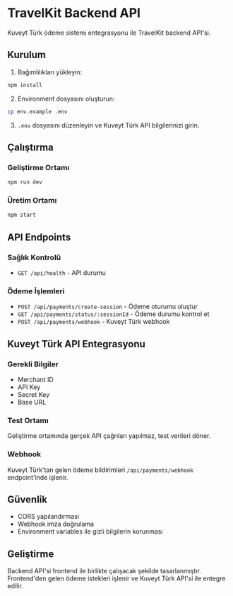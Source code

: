 # TravelKit Backend API

Kuveyt Türk ödeme sistemi entegrasyonu ile TravelKit backend API'si.

## Kurulum

1. Bağımlılıkları yükleyin:
```bash
npm install
```

2. Environment dosyasını oluşturun:
```bash
cp env.example .env
```

3. `.env` dosyasını düzenleyin ve Kuveyt Türk API bilgilerinizi girin.

## Çalıştırma

### Geliştirme Ortamı
```bash
npm run dev
```

### Üretim Ortamı
```bash
npm start
```

## API Endpoints

### Sağlık Kontrolü
- `GET /api/health` - API durumu

### Ödeme İşlemleri
- `POST /api/payments/create-session` - Ödeme oturumu oluştur
- `GET /api/payments/status/:sessionId` - Ödeme durumu kontrol et
- `POST /api/payments/webhook` - Kuveyt Türk webhook

## Kuveyt Türk API Entegrasyonu

### Gerekli Bilgiler
- Merchant ID
- API Key
- Secret Key
- Base URL

### Test Ortamı
Geliştirme ortamında gerçek API çağrıları yapılmaz, test verileri döner.

### Webhook
Kuveyt Türk'tan gelen ödeme bildirimleri `/api/payments/webhook` endpoint'inde işlenir.

## Güvenlik

- CORS yapılandırması
- Webhook imza doğrulama
- Environment variables ile gizli bilgilerin korunması

## Geliştirme

Backend API'si frontend ile birlikte çalışacak şekilde tasarlanmıştır. Frontend'den gelen ödeme istekleri işlenir ve Kuveyt Türk API'si ile entegre edilir.
